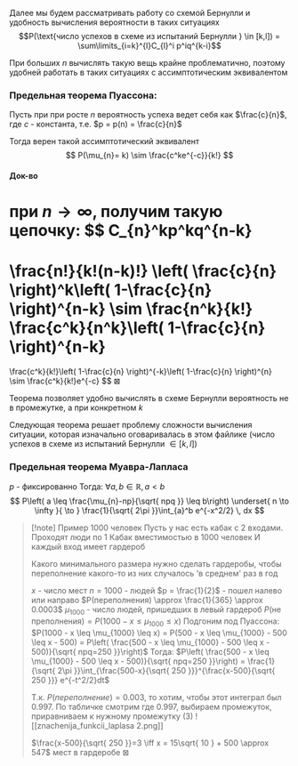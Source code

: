 Далее мы будем рассматривать работу со схемой Бернулли и удобность вычисления вероятности в таких ситуациях
$$P(\text{число успехов в схеме из испытаний Бернулли } \in [k,l]) = \sum\limits_{i=k}^{l}C_{l}^i p^iq^{k-i}$$

При больших $n$ вычислять такую вещь крайне проблематично, поэтому удобней работать в таких ситуациях с ассимптотическим эквивалентом
### Предельная теорема Пуассона:
Пусть при при росте $n$ вероятность успеха ведет себя как $\frac{c}{n}$, где $c$ - константа, т.е. $p = p(n) = \frac{c}{n}$

Тогда верен такой ассимптотический эквивалент
$$
P(\mu_{n}= k) \sim \frac{c^ke^{-c}}{k!}
$$

#### Док-во
при $n \to \infty$, получим такую цепочку:
$$
C_{n}^kp^kq^{n-k} 
=
\frac{n!}{k!(n-k)!} \left( \frac{c}{n} \right)^k\left( 1-\frac{c}{n} \right)^{n-k} 
\sim
\frac{n^k}{k!} \frac{c^k}{n^k}\left( 1-\frac{c}{n} \right)^{n-k}
=
\frac{c^k}{k!}\left( 1-\frac{c}{n} \right)^{-k}\left( 1-\frac{c}{n} \right)^{n} 
\sim
\frac{c^k}{k!}e^{-c}
$$
$\boxtimes$

Теорема позволяет удобно вычислять в схеме Бернулли вероятность не в промежутке, а при конкретном $k$

Следующая теорема решает проблему сложности вычисления ситуации, которая изначально оговаривалась в этом файлике ($\text{число успехов в схеме из испытаний Бернулли } \in [k,l]$)

### Предельная теорема Муавра-Лапласа
$p$ - фиксированно
Тогда:
$\forall a,b \in \mathbb{R}, a<b$
$$
P\left( a \leq \frac{\mu_{n}-np}{\sqrt{ npq }} \leq b\right)
\underset{ n \to \infty }{ \to } 
\frac{1}{\sqrt{ 2\pi }}\int_{a}^b e^{-x^2/2} \, dx 
$$

>[!note] Пример
>	1000 человек
>	Пусть у нас есть кабак с 2 входами. Проходят люди по 1
>	Кабак вместимостью в 1000 человек
>	И каждый вход имеет гардероб
>	
>	Какого минимального размера нужно сделать гардеробы, чтобы переполнение какого-то из них случалось 'в среднем' раз в год
>	
>$x$ - число мест
>$n = 1000$ - людей
>$p = \frac{1}{2}$ - пошел налево или направо
>$P(переполнения) \approx \frac{1}{365} \approx 0.0003$
>$\mu_{1000}$ - число людей, пришедших в левый гардероб
>$P(\text{не преполнения})  = P(1000 - x \leq \mu_{1000} \leq x)$
>Подгоним под Пуассона:
>$P(1000 - x \leq \mu_{1000} \leq x) = P(500 - x \leq \mu_{1000} - 500 \leq x - 500) = P\left( \frac{500 - x \leq \mu_{1000} - 500 \leq x - 500)}{\sqrt{ npq=250 }}\right)$
>Тогда:
>$P\left( \frac{500 - x \leq \mu_{1000} - 500 \leq x - 500)}{\sqrt{ npq=250 }}\right) = \frac{1}{\sqrt{ 2\pi }}\int_{\frac{500-x}{\sqrt{ 250 }}}^{\frac{x-500}{\sqrt{ 250 }}} e^{-t^2/2}dt$
>
>Т.к. $P(переполнение)=0.003$, то хотим, чтобы этот интеграл был $0.997$. По табличке смотрим где $0.997$, выбираем промежуток, приравниваем к нужному промежутку ($3$)
>![[znachenija_funkcii_laplasa 2.png]]
>
>$\frac{x-500}{\sqrt{ 250 }}=3 \iff x = 15\sqrt{ 10 } + 500 \approx 547$ мест в гардеробе
>$\boxtimes$



